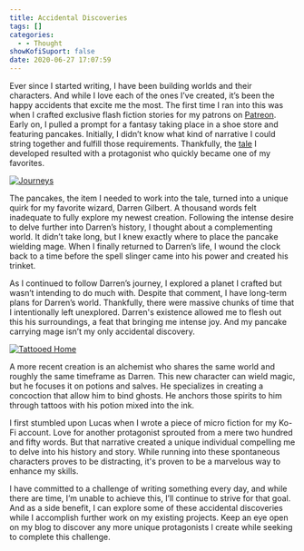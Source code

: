 ```yaml
---
title: Accidental Discoveries
tags: []
categories:
  - - Thought
showKofiSuport: false
date: 2020-06-27 17:07:59
---
```


Ever since I started writing, I have been building worlds and their characters. And while I love each of the ones I’ve created, it’s been the happy accidents that excite me the most. The first time I ran into this was when I crafted exclusive flash fiction stories for my patrons on [Patreon](https://www.patreon.com/stevenpmeehan). Early on, I pulled a prompt for a fantasy taking place in a shoe store and featuring pancakes. Initially, I didn’t know what kind of narrative I could string together and fulfill those requirements. Thankfully, the [tale](https://www.patreon.com/posts/act-of-heroism-25329787) I developed resulted with a protagonist who quickly became one of my favorites.<!-- more -->

<div class="embedded-image-left">

[![Journeys](/images/covers/darrengilbert.png "Journeys")](https://www.wattpad.com/story/193730653-darren-gilbert-journeys)

</div>

The pancakes, the item I needed to work into the tale, turned into a unique quirk for my favorite wizard, Darren Gilbert. A thousand words felt inadequate to fully explore my newest creation. Following the intense desire to delve further into Darren’s history, I thought about a complementing world. It didn’t take long, but I knew exactly where to place the pancake wielding mage. When I finally returned to Darren’s life, I wound the clock back to a time before the spell slinger came into his power and created his trinket.

As I continued to follow Darren’s journey, I explored a planet I crafted but wasn’t intending to do much with. Despite that comment, I have long-term plans for Darren’s world. Thankfully, there were massive chunks of time that I intentionally left unexplored. Darren's existence allowed me to flesh out this his surroundings, a feat that bringing me intense joy. And my pancake carrying mage isn’t my only accidental discovery.

<div class="embedded-image-right">

[![Tattooed Home](/images/ko-fi/tattooed-home.png "Tattooed Home")](https://ko-fi.com/post/Tatooed-Home-Q5Q21THXD)

</div>

A more recent creation is an alchemist who shares the same world and roughly the same timeframe as Darren. This new character can wield magic, but he focuses it on potions and salves. He specializes in creating a concoction that allow him to bind ghosts. He anchors those spirits to him through tattoos with his potion mixed into the ink. 

I first stumbled upon Lucas when I wrote a piece of micro fiction for my Ko-Fi account. Love for another protagonist sprouted from a mere two hundred and fifty words. But that narrative created a unique individual compelling me to delve into his history and story. While running into these spontaneous characters proves to be distracting, it's proven to be a marvelous way to enhance my skills. 

I have committed to a challenge of writing something every day, and while there are time, I’m unable to achieve this, I’ll continue to strive for that goal. And as a side benefit, I can explore some of these accidental discoveries while I accomplish further work on my existing projects. Keep an eye open on my blog to discover any more unique protagonists I create while seeking to complete this challenge.